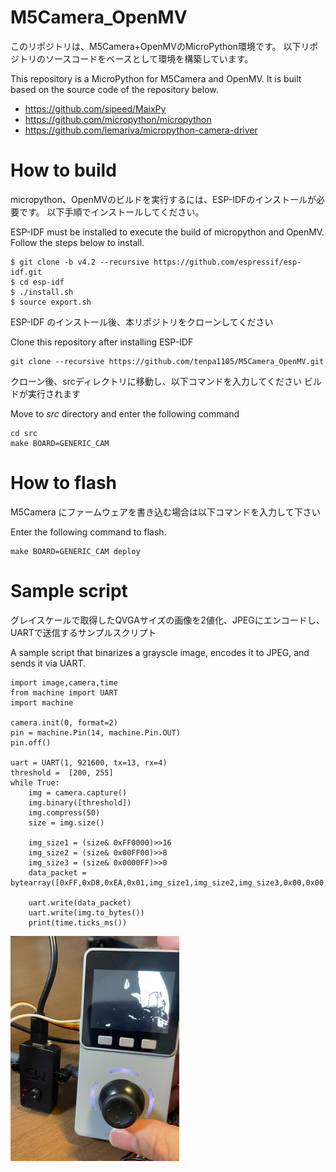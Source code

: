 # M5Camera_OpenMV

このリポジトリは、M5Camera+OpenMVのMicroPython環境です。
以下リポジトリのソースコードをベースとして環境を構築しています。

This repository is a MicroPython for M5Camera and OpenMV. 
It is built based on the source code of the repository below.

+ https://github.com/sipeed/MaixPy
+ https://github.com/micropython/micropython
+ https://github.com/lemariva/micropython-camera-driver



# How to build

micropython、OpenMVのビルドを実行するには、ESP-IDFのインストールが必要です。
以下手順でインストールしてください。

ESP-IDF must be installed to execute the build of micropython and OpenMV.
Follow the steps below to install.

```
$ git clone -b v4.2 --recursive https://github.com/espressif/esp-idf.git
$ cd esp-idf
$ ./install.sh
$ source export.sh
```
ESP-IDF のインストール後、本リポジトリをクローンしてください

Clone this repository after installing ESP-IDF
```
git clone --recursive https://github.com/tenpa1105/M5Camera_OpenMV.git
```
クローン後、srcディレクトリに移動し、以下コマンドを入力してください
ビルドが実行されます

Move to *src* directory and enter the following command
```
cd src
make BOARD=GENERIC_CAM 
```

# How to flash

M5Camera にファームウェアを書き込む場合は以下コマンドを入力して下さい

Enter the following command to flash.
```
make BOARD=GENERIC_CAM deploy
```

# Sample script
グレイスケールで取得したQVGAサイズの画像を2値化、JPEGにエンコードし、UARTで送信するサンプルスクリプト

A sample script that binarizes a grayscle image, encodes it to JPEG, and sends it via UART.
```
import image,camera,time
from machine import UART
import machine

camera.init(0, format=2)
pin = machine.Pin(14, machine.Pin.OUT)
pin.off()

uart = UART(1, 921600, tx=13, rx=4)
threshold =  [200, 255]
while True:
    img = camera.capture()
    img.binary([threshold])
    img.compress(50)
    size = img.size()

    img_size1 = (size& 0xFF0000)>>16
    img_size2 = (size& 0x00FF00)>>8
    img_size3 = (size& 0x0000FF)>>0
    data_packet = bytearray([0xFF,0xD8,0xEA,0x01,img_size1,img_size2,img_size3,0x00,0x00,0x00])

    uart.write(data_packet)
    uart.write(img.to_bytes())
    print(time.ticks_ms())
```

![sample](/img/sample_binary_m5stack.jpeg) 
